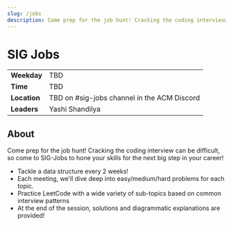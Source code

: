 ```yaml
---
slug: /jobs
description: Come prep for the job hunt! Cracking the coding intervievw can be difficult, so come to SIG-Jobs to hone your skills for the next big step in your career!
---
```


# SIG Jobs

|              |                                             |
| ------------ | ------------------------------------------- |
| **Weekday**  | TBD                                         |
| **Time**     | TBD                                         |
| **Location** | TBD on #sig-jobs channel in the ACM Discord |
| **Leaders**  | Yashi Shandilya                             |

## About

Come prep for the job hunt! Cracking the coding interview can be difficult, so come to SIG-Jobs to hone your skills for the next big step in your career!

 - Tackle a data structure every 2 weeks! 
 - Each meeting, we'll dive deep into easy/medium/hard problems for each topic. 
 - Practice LeetCode with a wide variety of sub-topics based on common interview patterns
 - At the end of the session, solutions and diagrammatic explanations are provided!
